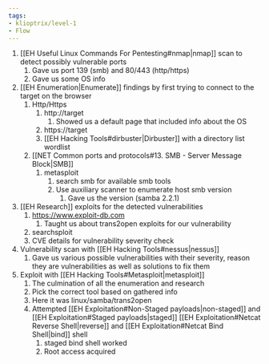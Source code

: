 ```yaml
---
tags:
- klioptrix/level-1
- Flow
---
```


1. [[EH Useful Linux Commands For Pentesting#nmap|nmap]] scan to detect possibly vulnerable ports 
	1. Gave us port 139 (smb) and 80/443 (http/https)
	2. Gave us some OS info
2. [[EH Enumeration|Enumerate]] findings by first trying to connect to the target on the browser
	1. Http/Https
		1. http://target
			1. Showed us a default page that included info about the OS
		2. https://target
		3. [[EH Hacking Tools#dirbuster|Dirbuster]] with a directory list wordlist
	2.  [[NET Common ports and protocols#13. SMB - Server Message Block|SMB]]
		1. metasploit
			1. search smb for available smb tools
			2. Use auxiliary scanner to enumerate host smb version
				1. Gave us the version (samba 2.2.1)
3. [[EH Research]] exploits for the detected vulnerabilities
	1. https://www.exploit-db.com
		1. Taught us about trans2open exploits for our vulnerability
	2. searchsploit
	3. CVE details for vulnerability severity check
4. Vulnerability scan with [[EH Hacking Tools#nessus|nessus]]
	1. Gave us various possible vulnerabilities with their severity, reason they are vulnerabilities as well as solutions to fix them
5. Exploit with [[EH Hacking Tools#Metasploit|metasploit]]
	1. The culmination of all the enumeration and research
	2. Pick the correct tool based on gathered info
	3. Here it was linux/samba/trans2open
	4. Attempted [[EH Exploitation#Non-Staged payloads|non-staged]] and [[EH Exploitation#Staged payloads|staged]] [[EH Exploitation#Netcat Reverse Shell|reverse]] and [[EH Exploitation#Netcat Bind Shell|bind]] shell
		1. staged bind shell worked
		2. Root access acquired